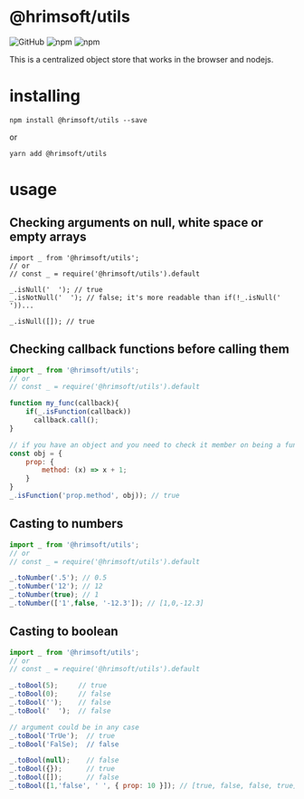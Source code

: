 # @hrimsoft/utils 
![GitHub](https://img.shields.io/github/license/basim108/utils-js)
![npm](https://img.shields.io/npm/v/@hrimsoft/utils)
![npm](https://img.shields.io/npm/dy/@hrimsoft/utils)

This is a centralized object store that works in the browser and nodejs.
# installing
`npm install @hrimsoft/utils --save`

or

`yarn add @hrimsoft/utils`
# usage
## Checking arguments on null, white space or empty arrays
```
import _ from '@hrimsoft/utils';
// or
// const _ = require('@hrimsoft/utils').default

_.isNull('  '); // true
_.isNotNull('  '); // false; it's more readable than if(!_.isNull('   '))...

_.isNull([]); // true
```
## Checking callback functions before calling them
```javascript
import _ from '@hrimsoft/utils';
// or
// const _ = require('@hrimsoft/utils').default

function my_func(callback){
    if(_.isFunction(callback))
      callback.call();
}

// if you have an object and you need to check it member on being a function dynamically
const obj = {
    prop: {
        method: (x) => x + 1;
    }
}
_.isFunction('prop.method', obj)); // true
```
## Casting to numbers
```javascript
import _ from '@hrimsoft/utils';
// or
// const _ = require('@hrimsoft/utils').default

_.toNumber('.5'); // 0.5
_.toNumber('12'); // 12
_.toNumber(true); // 1
_.toNumber(['1',false, '-12.3']); // [1,0,-12.3]
```
## Casting to boolean
```javascript
import _ from '@hrimsoft/utils';
// or
// const _ = require('@hrimsoft/utils').default

_.toBool(5);     // true
_.toBool(0);     // false
_.toBool('');    // false
_.toBool('  ');  // false

// argument could be in any case
_.toBool('TrUe');  // true
_.toBool('FalSe);  // false

_.toBool(null);    // false
_.toBool({});      // true
_.toBool([]);      // false
_.toBool([1,'false', ' ', { prop: 10 }]); // [true, false, false, true]
```
